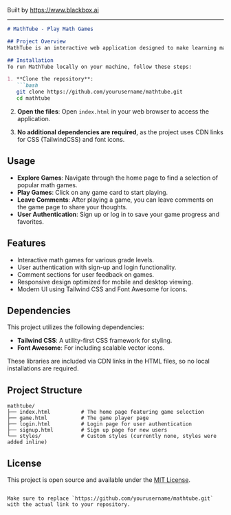 
Built by https://www.blackbox.ai

---

```markdown
# MathTube - Play Math Games

## Project Overview
MathTube is an interactive web application designed to make learning mathematics fun and engaging through various games. This platform offers a selection of math games catering to a range of skill levels, from beginners to advanced players. Users can play games, track their progress, and leave feedback through comments.

## Installation
To run MathTube locally on your machine, follow these steps:

1. **Clone the repository**:
   ```bash
   git clone https://github.com/yourusername/mathtube.git
   cd mathtube
   ```

2. **Open the files**:
   Open `index.html` in your web browser to access the application.

3. **No additional dependencies are required**, as the project uses CDN links for CSS (TailwindCSS) and font icons.

## Usage
- **Explore Games**: Navigate through the home page to find a selection of popular math games.
- **Play Games**: Click on any game card to start playing.
- **Leave Comments**: After playing a game, you can leave comments on the game page to share your thoughts.
- **User Authentication**: Sign up or log in to save your game progress and favorites.

## Features
- Interactive math games for various grade levels.
- User authentication with sign-up and login functionality.
- Comment sections for user feedback on games.
- Responsive design optimized for mobile and desktop viewing.
- Modern UI using Tailwind CSS and Font Awesome for icons.

## Dependencies
This project utilizes the following dependencies:
- **Tailwind CSS**: A utility-first CSS framework for styling.
- **Font Awesome**: For including scalable vector icons.
  
These libraries are included via CDN links in the HTML files, so no local installations are required.

## Project Structure
```
mathtube/
├── index.html          # The home page featuring game selection
├── game.html           # The game player page
├── login.html          # Login page for user authentication
├── signup.html         # Sign up page for new users
└── styles/             # Custom styles (currently none, styles were added inline)
```

## License
This project is open source and available under the [MIT License](LICENSE).
```

Make sure to replace `https://github.com/yourusername/mathtube.git` with the actual link to your repository.